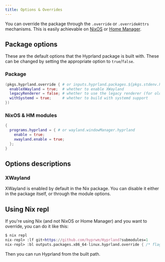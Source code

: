 ```yaml
---
title: Options & Overrides
---
```


You can override the package through the `.override` or `.overrideAttrs`
mechanisms. This is easily achievable on [NixOS](../Hyprland-on-NixOS) or
[Home Manager](../Hyprland-on-Home-Manager).

## Package options

These are the default options that the Hyprland package is built with. These can
be changed by setting the appropriate option to `true`/`false`.

### Package

```nix
(pkgs.hyprland.override { # or inputs.hyprland.packages.${pkgs.stdenv.hostPlatform.system}.hyprland
  enableXWayland = true;  # whether to enable XWayland
  legacyRenderer = false; # whether to use the legacy renderer (for old GPUs)
  withSystemd = true;     # whether to build with systemd support
})
```

### NixOS & HM modules

```nix
{
  programs.hyprland = { # or wayland.windowManager.hyprland
    enable = true;
    xwayland.enable = true;
  };
}
```

## Options descriptions

### XWayland

XWayland is enabled by default in the Nix package. You can disable it either in
the package itself, or through the module options.

## Using Nix repl

If you're using Nix (and not NixOS or Home Manager) and you want to override,
you can do it like this:

```nix
$ nix repl
nix-repl> :lf git+https://github.com/hyprwm/Hyprland?submodules=1
nix-repl> :bl outputs.packages.x86_64-linux.hyprland.override { /* flag here */ }
```

Then you can run Hyprland from the built path.
